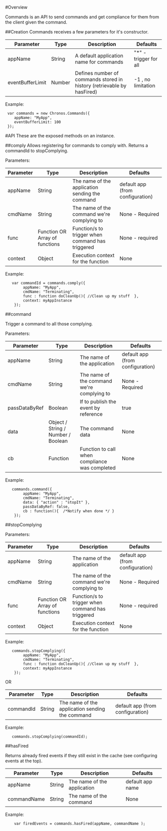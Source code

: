 #Overview

Commands is an API to send commands and get compliance for them from the client given the command.

##Creation
Commands receives a few parameters for it's constructor.

| Parameter | Type | Description |  Defaults |
| ---       | ---  | ---         | ---       |
| appName | String | A default application name for commands | "*" - trigger for all |
| eventBufferLimit | Number | Defines number of commands stored in history (retrievable by hasFired) | -1 , no limitation |

Example:
```
 var commands = new Chronos.Commands({
    appName: "MyApp",
    eventBufferLimit: 100
 });
 ```

#API
These are the exposed methods on an instance.

##comply
Allows registering for commands to comply with.
Returns a commandId to stopComplying.


Parameters:

| Parameter | Type | Description |  Defaults |
| ---       | ---  | ---         | ---       |
| appName | String | The name of the application sending the command| default app (from configuration) |
| cmdName | String | The name of the command we're complying to | None - Required |
| func | Function OR Array of functions | Function/s to trigger when command has triggered | None - required |
| context | Object | Execution context for the function | None |

Example:
```
   var commandId = commands.comply({
        appName: "MyApp",
        cmdName: "Terminating",
        func : function doCleanUp(){ //Clean up my stuff  },
        context: myAppInstance
    });
```

##command

Trigger a command to all those complying.

Parameters:

| Parameter | Type | Description |  Defaults |
| ---       | ---  | ---         | ---       |
| appName | String | The name of the application| default app (from configuration) |
| cmdName | String | The name of the command we're complying to | None - Required |
| passDataByRef | Boolean | If to publish the event by reference | true |
| data | Object / String / Number / Boolean | The command data | None |
| cb | Function | Function to call when compliance was completed |  None |

Example:
```
   commands.command({
        appName: "MyApp",
        cmdName: "Terminating",
        data: { "action" : "stopIt" },
        passDataByRef: false,
        cb : function(){  /*Notify when done */ }
    });
```

##stopComplying

Parameters:

| Parameter | Type | Description |  Defaults |
| ---       | ---  | ---         | ---       |
| appName | String | The name of the application| default app (from configuration) |
| cmdName | String | The name of the command we're complying to | None - Required |
| func | Function OR Array of functions | Function/s to trigger when command has triggered | None - required |
| context | Object | Execution context for the function | None |

Example:
```
   commands.stopComplying({
        appName: "MyApp",
        cmdName: "Terminating",
        func : function doCleanUp(){ //Clean up my stuff  },
        context: myAppInstance
    });
```

OR

| Parameter | Type | Description |  Defaults |
| ---       | ---  | ---         | ---       |
| commandId | String | The name of the application sending the command| default app (from configuration) |

Example:
```
   commands.stopComplying(commandId);
```

##hasFired

Returns already fired events if they still exist in the cache (see configuring events at the top).

| Parameter | Type | Description |  Defaults |
| ---       | ---  | ---         | ---       |
| appName | String | The name of the application | default app name |
| commandName | String | The name of the command | None |

Example:

```
    var firedEvents = commands.hasFired(appName, commandName );

```
